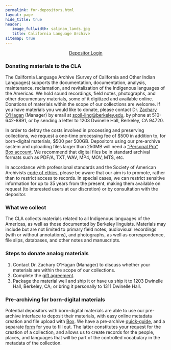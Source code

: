 ```yaml
---
permalink: for-depositors.html
layout: page
hide_title: true
header:
   image_fullwidth: salinan_lands.jpg
   title: California Language Archive
sitemap: true
---
```


<center><a href="https://cla.berkeley.edu/pa" class="button">Depositor Login</a></center>

### Donating materials to the CLA

The California Language Archive (Survey of California and Other Indian Languages) supports the documentation, documentation, analysis, maintenance, reclamation, and revitalization of the Indigenous languages of the Americas. We hold sound recordings, field notes, photographs, and other documentary materials, some of it digitized and available online. Donations of materials within the scope of our collections are welcome. If you have materials you would like to donate, please contact Dr. [Zachary O'Hagan](https://linguistics.berkeley.edu/~zjohagan/) (Manager) by email at scoil-ling@berkeley.edu, by phone at 510-642-8891, or by sending a letter to 1203 Dwinelle Hall, Berkeley, CA 94720.

In order to defray the costs involved in processing and preserving collections, we request a one-time processing fee of $500 in addition to, for born-digital materials, $500 per 500GB. Depositors using our pre-archive system and uploading files larger than 250MB will need a ["Personal Pro" Box account](https://www.box.com/pricing/individual). We recommend that digital files be in standard archival formats such as PDF/A, TXT, WAV, MP4, MOV, MTS, etc.

In accordance with professional standards and the Society of American Archivists [code of ethics](http://www2.archivists.org/statements/saa-core-values-statement-and-code-of-ethics), please be aware that our aim is to promote, rather than to restrict access to records. In special cases, we can restrict sensitive information for up to 35 years from the present, making them available on request (to interested users at our discretion) or by consultation with the depositor.

### What we collect

The CLA collects materials related to all Indigenous languages of the Americas, as well as those documented by Berkeley linguists. Materials may include but are not limited to primary field notes, audiovisual recordings (with or without annotations), and photographs, as well as correspondence, file slips, databases, and other notes and manuscripts.

### Steps to donate analog materials

1. Contact Dr. Zachary O'Hagan (Manager) to discuss whether your materials are within the scope of our collections.
1. Complete the [gift agreement](https://berkeley.box.com/v/survey-gift-agreement).
1. Package the material well and ship it or have us ship it to 1203 Dwinelle Hall, Berkeley, CA; or bring it personally to 1311 Dwinelle Hall.

### Pre-archiving for born-digital materials

Potential depositors with born-digital materials are able to use our pre-archive interface to deposit their materials, with easy online metadata creation and file upload with [Box](https://www.box.com/home). We have a pre-archive [quick-guide](https://berkeley.box.com/v/prearchive-quick-guide), and a separate [form](https://goo.gl/forms/VGfFDyMxNyFr6lIl1) for you to fill out. The latter constitutes your request for the creation of a collection, and allows us to create records for the people, places, and languages that will be part of the controlled vocabulary in the metadata of the collection.
